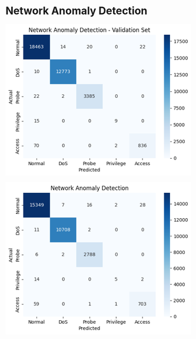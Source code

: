 # Network Anomaly Detection 
![alt text](val_confusion_matrix.png)

![alt text](test_confustion_matrix.png)